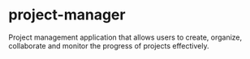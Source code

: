# project-manager
Project management application that allows users to create, organize, collaborate and monitor the progress of projects effectively.
